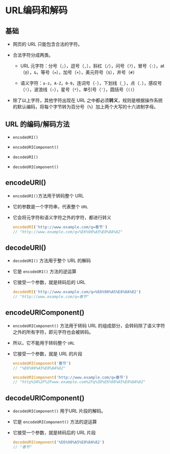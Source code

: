 # URL编码和解码

## 基础

  - 网页的 URL 只能包含合法的字符。

  - 合法字符分成两类。

      - URL 元字符：分号（`;`），逗号（`,`），斜杠（`/`），问号（`?`），冒号（`:`），at（`@`），`&`，等号（`=`），加号（`+`），美元符号（`$`），井号（`#`）

      - 语义字符：`a-z`，`A-Z`，`0-9`，连词号（`-`），下划线（`_`），点（`.`），感叹号（`!`），波浪线（`~`），星号（`*`），单引号（`'`），圆括号（`()`）

  - 除了以上字符，其他字符出现在 URL 之中都必须**转义**，规则是根据操作系统的默认编码，将每个字节转为百分号（`%`）加上两个大写的十六进制字母。

## URL 的编码/解码方法

  - `encodeURI()`

  - `encodeURIComponent()`

  - `decodeURI()`

  - `decodeURIComponent()`

## encodeURI()

  - `encodeURI()`方法用于转码整个 URL

  - 它的参数是一个字符串，代表整个 `URL`

  - 它会将元字符和语义字符之外的字符，都进行转义

    ```javascript
    encodeURI('http://www.example.com/q=春节')
    // "http://www.example.com/q=%E6%98%A5%E8%8A%82"
    ```

## decodeURI()

  - `decodeURI()` 方法用于整个 URL 的解码

  - 它是 `encodeURI()` 方法的逆运算

  - 它接受一个参数，就是转码后的 URL

    ```javascript
    decodeURI('http://www.example.com/q=%E6%98%A5%E8%8A%82')
    // "http://www.example.com/q=春节"
    ```

## encodeURIComponent()

  - `encodeURIComponent()` 方法用于转码 URL 的组成部分，会转码除了语义字符之外的所有字符，即元字符也会被转码。

  - 所以，它不能用于转码整个 `URL`

  - 它接受一个参数，就是 URL 的片段

    ```javascript
    encodeURIComponent('春节')
    // "%E6%98%A5%E8%8A%82"

    encodeURIComponent('http://www.example.com/q=春节')
    // "http%3A%2F%2Fwww.example.com%2Fq%3D%E6%98%A5%E8%8A%82"
    ```

## decodeURIComponent()

  - `decodeURIComponent()` 用于URL 片段的解码。

  - 它是 `encodeURIComponent()` 方法的逆运算

  - 它接受一个参数，就是转码后的 URL 片段

    ```javascript
    decodeURIComponent('%E6%98%A5%E8%8A%82')
    // "春节"
    ```
